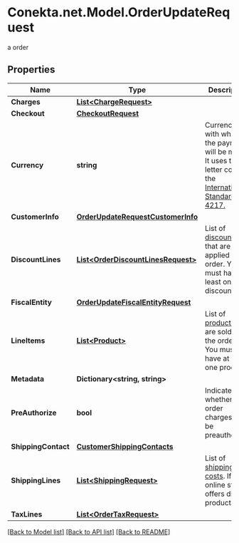 # Conekta.net.Model.OrderUpdateRequest
a order

## Properties

Name | Type | Description | Notes
------------ | ------------- | ------------- | -------------
**Charges** | [**List&lt;ChargeRequest&gt;**](ChargeRequest.md) |  | [optional] 
**Checkout** | [**CheckoutRequest**](CheckoutRequest.md) |  | [optional] 
**Currency** | **string** | Currency with which the payment will be made. It uses the 3-letter code of the [International Standard ISO 4217.](https://es.wikipedia.org/wiki/ISO_4217) | [optional] 
**CustomerInfo** | [**OrderUpdateRequestCustomerInfo**](OrderUpdateRequestCustomerInfo.md) |  | [optional] 
**DiscountLines** | [**List&lt;OrderDiscountLinesRequest&gt;**](OrderDiscountLinesRequest.md) | List of [discounts](https://developers.conekta.com/v2.1.0/reference/orderscreatediscountline) that are applied to the order. You must have at least one discount. | [optional] 
**FiscalEntity** | [**OrderUpdateFiscalEntityRequest**](OrderUpdateFiscalEntityRequest.md) |  | [optional] 
**LineItems** | [**List&lt;Product&gt;**](Product.md) | List of [products](https://developers.conekta.com/v2.1.0/reference/orderscreateproduct) that are sold in the order. You must have at least one product. | [optional] 
**Metadata** | **Dictionary&lt;string, string&gt;** |  | [optional] 
**PreAuthorize** | **bool** | Indicates whether the order charges must be preauthorized | [optional] [default to false]
**ShippingContact** | [**CustomerShippingContacts**](CustomerShippingContacts.md) |  | [optional] 
**ShippingLines** | [**List&lt;ShippingRequest&gt;**](ShippingRequest.md) | List of [shipping costs](https://developers.conekta.com/v2.1.0/reference/orderscreateshipping). If the online store offers digital products. | [optional] 
**TaxLines** | [**List&lt;OrderTaxRequest&gt;**](OrderTaxRequest.md) |  | [optional] 

[[Back to Model list]](../README.md#documentation-for-models) [[Back to API list]](../README.md#documentation-for-api-endpoints) [[Back to README]](../README.md)

